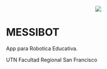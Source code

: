 <p align="center"><img src="https://user-images.githubusercontent.com/22304957/39390144-ef36a3dc-4a66-11e8-9972-64c9b075331d.png"></p>
<h1>MESSIBOT</h2>

App para Robotica Educativa.

UTN Facultad Regional San Francisco


